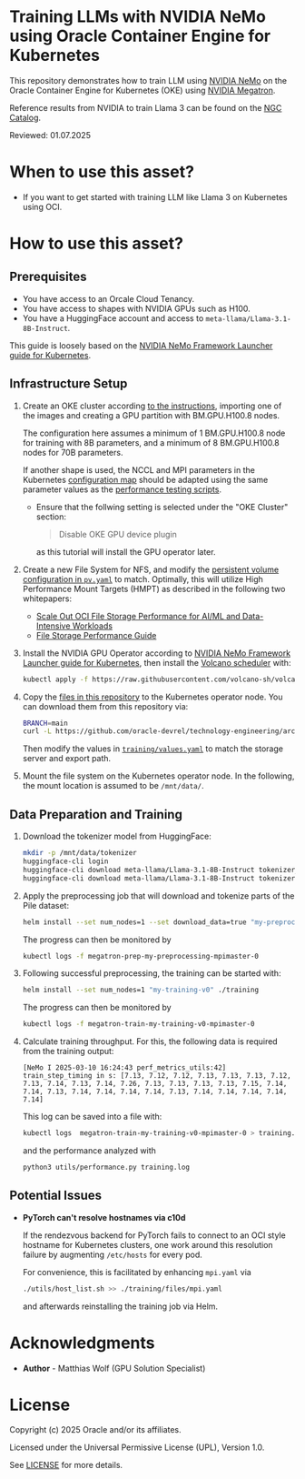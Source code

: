 # Training LLMs with NVIDIA NeMo using Oracle Container Engine for Kubernetes

This repository demonstrates how to train LLM using
[NVIDIA NeMo](https://www.nvidia.com/en-gb/ai-data-science/products/nemo/)
on the Oracle Container Engine for Kubernetes (OKE) using
[NVIDIA Megatron](https://developer.nvidia.com/megatron-core).

Reference results from NVIDIA to train Llama 3 can be found on the
[NGC Catalog](https://catalog.ngc.nvidia.com/orgs/nvidia/teams/dgxc-benchmarking/resources/llama3-dgxc-benchmarking).

Reviewed: 01.07.2025

# When to use this asset?

* If you want to get started with training LLM like Llama 3 on Kubernetes using OCI.

# How to use this asset?

## Prerequisites

* You have access to an Orcale Cloud Tenancy.
* You have access to shapes with NVIDIA GPUs such as H100.
* You have a HuggingFace account and access to `meta-llama/Llama-3.1-8B-Instruct`.

This guide is loosely based on the
[NVIDIA NeMo Framework Launcher guide for Kubernetes](https://docs.nvidia.com/nemo-framework/user-guide/24.07/playbooks/kubernetes.html).

## Infrastructure Setup

1. Create an OKE cluster according
   [to the instructions](https://github.com/oracle-quickstart/oci-hpc-oke/tree/main#instructions-for-deploying-an-oke-cluster-with-gpus-and-rdma-connectivity),
   importing one of the images and creating a GPU partition with BM.GPU.H100.8 nodes.

   The configuration here assumes a minimum of 1 BM.GPU.H100.8 node for
   training with 8B parameters, and a minimum of 8 BM.GPU.H100.8 nodes for 70B
   parameters.
   
   If another shape is used, the NCCL and MPI parameters in the Kubernetes
   [configuration map](./files/training/templates/mpi.yaml) should be adapted
   using the same parameter values as the
   [performance testing scripts](https://github.com/oracle-quickstart/oci-hpc-oke/tree/main/manifests/nccl-tests).

   - Ensure that the follwing setting is selected under the "OKE Cluster" section:

     > Disable OKE GPU device plugin

     as this tutorial will install the GPU operator later.

2. Create a new File System for NFS, and modify the [persistent volume configuration in `pv.yaml`](./files/pv.yaml) to match.
   Optimally, this will utilize High Performance Mount Targets (HMPT) as described in the following two whitepapers:
   * [Scale Out OCI File Storage Performance for AI/ML and
Data-Intensive Workloads](https://docs.oracle.com/en-us/iaas/Content/Resources/Assets/whitepapers/scale-out-oci-file-storage-performance-for-data-intensive-workloads.pdf)
   * [File Storage Performance Guide](https://docs.oracle.com/en-us/iaas/Content/Resources/Assets/whitepapers/file-storage-performance-guide.pdf)

3. Install the NVIDIA GPU Operator according to
   [NVIDIA NeMo Framework Launcher guide for Kubernetes](https://docs.nvidia.com/nemo-framework/user-guide/24.07/playbooks/kubernetes.html), then install the [Volcano scheduler](https://github.com/volcano-sh/volcano) with:
   ```sh
   kubectl apply -f https://raw.githubusercontent.com/volcano-sh/volcano/master/installer/volcano-development.yaml
   ```

4. Copy the [files in this repository](./files) to the Kubernetes operator node.
   You can download them from this repository via:
   ```sh
   BRANCH=main
   curl -L https://github.com/oracle-devrel/technology-engineering/archive/refs/heads/${BRANCH}.tar.gz|tar xzf - --strip-components=6 technology-engineering-${BRANCH}/cloud-infrastructure/ai-infra-gpu/ai-infrastructure/nemo-megatron-training-oke/files
   ```
   
   Then modify the values in [`training/values.yaml`](./files/training/values.yaml) to match the storage server and export path.

5. Mount the file system on the Kubernetes operator node. In the following, the mount location is assumed to be `/mnt/data/`.

## Data Preparation and Training

1. Download the tokenizer model from HuggingFace:
   ```sh
   mkdir -p /mnt/data/tokenizer
   huggingface-cli login
   huggingface-cli download meta-llama/Llama-3.1-8B-Instruct tokenizer_config.json --local-dir /mnt/data/tokenizer
   huggingface-cli download meta-llama/Llama-3.1-8B-Instruct tokenizer.json --local-dir /mnt/data/tokenizer
   ```

2. Apply the preprocessing job that will download and tokenize parts of the Pile dataset:
   ```sh
   helm install --set num_nodes=1 --set download_data=true "my-preprocessing" ./training
   ```

   The progress can then be monitored by
   ```sh
   kubectl logs -f megatron-prep-my-preprocessing-mpimaster-0
   ```

3. Following successful preprocessing, the training can be started with:
   ```sh
   helm install --set num_nodes=1 "my-training-v0" ./training
   ```

   The progress can then be monitored by
   ```sh
   kubectl logs -f megatron-train-my-training-v0-mpimaster-0
   ```

4. Calculate training throughput. For this, the following data is required from the training output:
   ```
   [NeMo I 2025-03-10 16:24:43 perf_metrics_utils:42] train_step_timing in s: [7.13, 7.12, 7.12, 7.13, 7.13, 7.13, 7.12, 7.13, 7.14, 7.13, 7.14, 7.26, 7.13, 7.13, 7.13, 7.13, 7.15, 7.14, 7.14, 7.13, 7.14, 7.14, 7.14, 7.14, 7.13, 7.14, 7.14, 7.14, 7.14, 7.14]
   ```
   This log can be saved into a file with:
   ```sh
   kubectl logs  megatron-train-my-training-v0-mpimaster-0 > training.log
   ```
   and the performance analyzed with
   ```sh
   python3 utils/performance.py training.log
   ```

## Potential Issues

* **PyTorch can't resolve hostnames via c10d**

  If the rendezvous backend for PyTorch fails to connect to an OCI style
  hostname for Kubernetes clusters, one work around this resolution failure by
  augmenting `/etc/hosts` for every pod.

  For convenience, this is facilitated by enhancing `mpi.yaml` via
  ```sh
  ./utils/host_list.sh >> ./training/files/mpi.yaml
  ```
  and afterwards reinstalling the training job via Helm.

# Acknowledgments

- **Author** - Matthias Wolf (GPU Solution Specialist)

# License
 
Copyright (c) 2025 Oracle and/or its affiliates.
 
Licensed under the Universal Permissive License (UPL), Version 1.0.
 
See [LICENSE](https://github.com/oracle-devrel/technology-engineering/blob/main/LICENSE) for more details.
